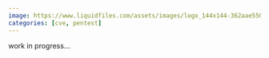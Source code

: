 ```yaml
---
image: https://www.liquidfiles.com/assets/images/logo_144x144-362aae5506940de69ed13cf4f518a9d20ca5271f4e82934de4e31cb04f03a37a.png
categories: [cve, pentest]
---
```


work in progress...